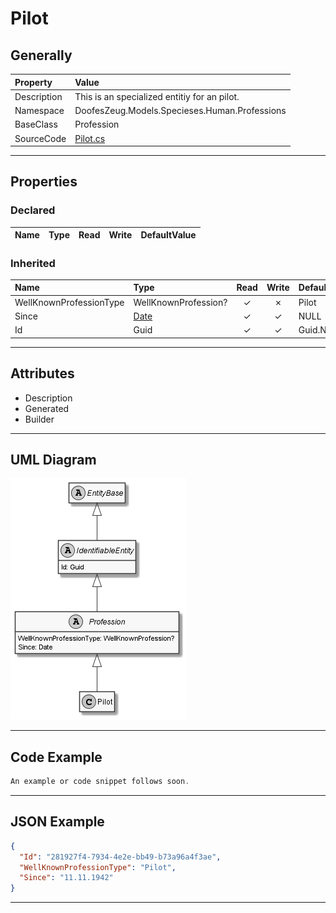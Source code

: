 ﻿# Pilot

## Generally

|Property|Value|
|:-|:-|
|Description|This is an specialized entitiy for an pilot.|
|Namespace|DoofesZeug.Models.Specieses.Human.Professions|
|BaseClass|Profession|
|SourceCode|[Pilot.cs](../../../../DoofesZeug.Library/Src/Models/Specieses/Human/Professions/Pilot.cs)|

---

## Properties

### Declared

|Name|Type|Read|Write|DefaultValue|
|:---|:---|:--:|:---:|:-----------|

### Inherited

|Name|Type|Read|Write|DefaultValue|
|:---|:---|:--:|:---:|:-----------|
|WellKnownProfessionType|WellKnownProfession?|&#x2713;|&#x2717;|Pilot|
|Since|[Date](../../Models/DoofesZeug.Models.DateAndTime/Date.md)|&#x2713;|&#x2713;|NULL|
|Id|Guid|&#x2713;|&#x2713;|Guid.NewGuid()|

---

## Attributes

- Description
- Generated
- Builder

---

## UML Diagram

![Pilot.png](./Pilot.png "Pilot")

---

## Code Example

```cs
An example or code snippet follows soon.
```

---

## JSON Example

```json
{
  "Id": "281927f4-7934-4e2e-bb49-b73a96a4f3ae",
  "WellKnownProfessionType": "Pilot",
  "Since": "11.11.1942"
}
```

---

